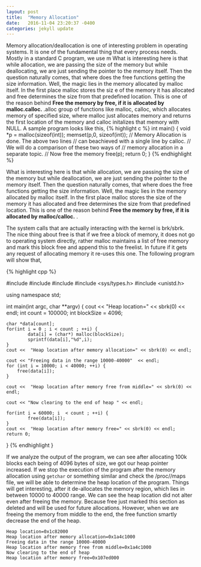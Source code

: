 ```yaml
---
layout: post
title:  "Memory Allocation"
date:   2016-11-04 23:20:37 -0400
categories: jekyll update
---
```

Memory allocation/deallocation is one of interesting problem in operating systems. It is one of the fundamental thing that every process needs. Mostly in a standard C program, we use m
What is interesting here is that while allocation, we are passing the size of the memory but while deallocating, we are just sending the pointer to the memory itself. Then the question naturally comes, that where does the free functions getting the size information. Well, the magic lies in the  memory allocated by malloc itself. In the first place malloc stores the siz	e of the memory it has allocated and free determines the size from that predefined location. This is one of the reason behind **Free the memory by free, if it is allocated by malloc.calloc.** .alloc  group of functions like malloc, calloc, which allocates memory of specified size, where malloc just allocates memory and returns the first location of the memory and calloc initalizes that memory with NULL. A sample program looks like this,
{% highlight c %}
int main()
{
	void *p = malloc(sizeof(int));
	memset(p,0, sizeof(int));
	// Memory Allocation is done. The above two lines
	// can beachieved with a single line by calloc.
	// We will do a comparison of these two ways of
	// memory allocation in a separate topic.
	// Now free the memory
	free(p);
	return 0;
}
{% endhighlight %}

What is interesting here is that while allocation, we are passing the size of the memory but while deallocation, we are just sending the pointer to the memory itself. Then the question naturally comes, that where does the free functions getting the size information. Well, the magic lies in the  memory allocated by malloc itself. In the first place malloc stores the size of the memory it has allocated and free determines the size from that predefined location. This is one of the reason behind **Free the memory by free, if it is allocated by malloc/calloc.** .

The system calls that are actually interacting with the kernel is brk/sbrk. The nice thing about free is that if we free  a block of memory, it does not go to operating system directly, rather malloc maintains a list of free memory and mark this block free and append this to the freelist. In future if it gets any request of allocating memory it re-uses this one. The following program  will show that,

{% highlight cpp %}


#include <iostream>
#include <cstdio>
#include <cstdlib>
#include <sys/types.h>
#include <unistd.h>

using namespace std;

int main(int argc, char **argv)
{
	cout <<  "Heap location=" << sbrk(0) << endl;
	int count  =  100000;
	int blockSize = 4096;

	char *data[count];
	for(int i = 0 ; i < count ; ++i) {
			data[i] = (char*) malloc(blockSize);
			sprintf(data[i],"%d",i);
	}
	cout <<  "Heap location after memory allocation=" << sbrk(0) << endl;

	cout << "Freeing data in the range 10000-40000"  << endl;
	for (int i = 10000; i < 40000; ++i) {
		free(data[i]);
	}

	cout <<  "Heap location after memory free from middle=" << sbrk(0) << endl;

	cout << "Now clearing to the end of heap " << endl;

	for(int i = 60000; i  < count ; ++i) {
			free(data[i]);
	}
	cout <<  "Heap location after memory free=" << sbrk(0) << endl;
	return 0;
}
{% endhighlight }

If we analyze the output of the program, we can see after allocating 100k blocks each being of 4096 bytes of size, we got our heap pointer increased. If we stop the execution of the program after the memory allocation using `getchar` or something similar and check the /proc/<pid>/maps file, we will be able to determine the heap location of the program. Things will get interesting, after it de-allocates the memory region, which lies in between 10000 to 40000 range. We can see the heap location did not alter even after freeing the memory. Because free just marked this section as deleted and will be used for future allocations. However, when we are freeing the memory from middle to the end, the free function smartly decrease the end of the heap.
```
Heap location=0x1c82000
Heap location after memory allocation=0x1a4c1000
Freeing data in the range 10000-40000
Heap location after memory free from middle=0x1a4c1000
Now clearing to the end of heap 
Heap location after memory free=0x107ed000
```

